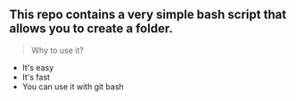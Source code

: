 ## This repo contains a very simple bash script that allows you to create a folder.

> Why to use it?
* It's easy
* It's fast
* You can use it with git bash
